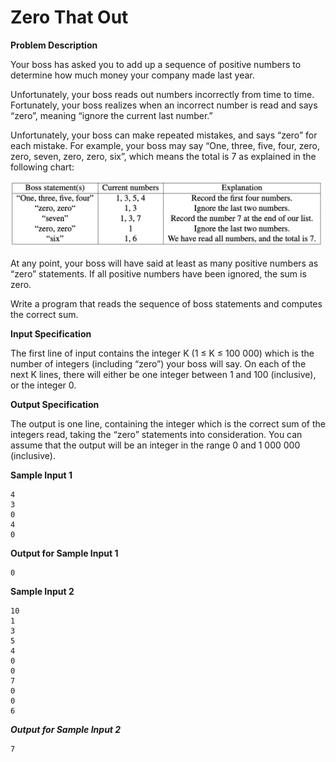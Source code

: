 # Zero That Out

**Problem Description**

Your boss has asked you to add up a sequence of positive numbers to determine how much money
your company made last year.

Unfortunately, your boss reads out numbers incorrectly from time to time.
Fortunately, your boss realizes when an incorrect number is read and says “zero”, meaning “ignore
the current last number.”

Unfortunately, your boss can make repeated mistakes, and says “zero” for each mistake.
For example, your boss may say “One, three, five, four, zero, zero, seven, zero, zero, six”, which
means the total is 7 as explained in the following chart:

<img src = '00.png' width = 500px>

At any point, your boss will have said at least as many positive numbers as “zero” statements. If
all positive numbers have been ignored, the sum is zero.

Write a program that reads the sequence of boss statements and computes the correct sum.


**Input Specification**

The first line of input contains the integer K (1 ≤ K ≤ 100 000) which is the number of integers
(including “zero”) your boss will say. On each of the next K lines, there will either be one integer
between 1 and 100 (inclusive), or the integer 0.

**Output Specification**

The output is one line, containing the integer which is the correct sum of the integers read, taking
the “zero” statements into consideration. You can assume that the output will be an integer in the
range 0 and 1 000 000 (inclusive).

**Sample Input 1**
```
4
3
0
4
0
```

**Output for Sample Input 1**
```
0
```

**Sample Input 2**

```
10
1
3
5
4
0
0
7
0
0
6
```

***Output for Sample Input 2***

```
7
```